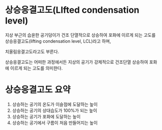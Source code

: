 # 상승응결고도(LIfted condensation level)


지상 부근의 습윤한 공기덩이가 건조 단열적으로 상승하여 포화에 이르게 되는 고도를 상승응결고도(lifting condensation level, LCL)라고 하며,

치올림응결고도라고도 부른다.

상승응결고도는 어떠한 과정에서든 지상의 공기가 강제적으로 건조단열 상승하여 포화에 이르게 되는 고도를 의미한다.

# 상승응결고도 요약

1) 상승하는 공기의 온도가 이슬점에 도달하는 높이
2) 상승하는 공기의 상대습도가 100%가 되는 높이
3) 상승하는 공기가 포화에 도달하는 높이
4) 상승하는 공기에서 구름이 처음 만들어지는 높이

